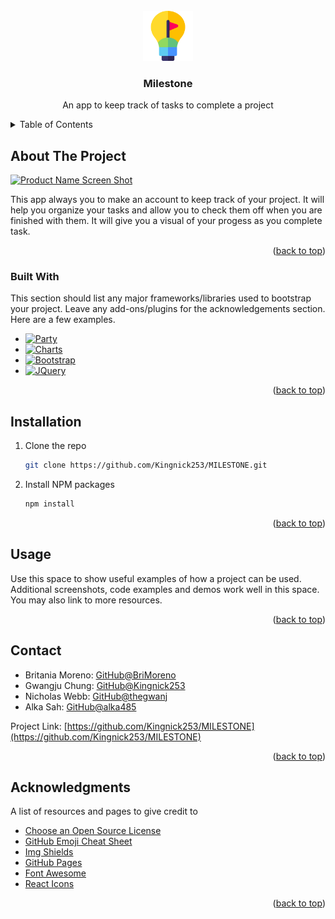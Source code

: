 <!-- PROJECT LOGO -->
<br />
<div align="center">
    <img src="./views/layouts/assets/logo.png" alt="Logo" width="80" height="80">
  </a>

  <h3 align="center">Milestone</h3>

  <p align="center">
    An app to keep track of tasks to complete a project
</div>

<!-- TABLE OF CONTENTS -->
<details>
  <summary>Table of Contents</summary>
  <ol>
    <li>
      <a href="#about-the-project">About The Project</a>
      <ul>
        <li><a href="#built-with">Built With</a></li>
      </ul>
    </li>
    <li>
      <a href="#getting-started">Getting Started</a>
    <ul>
    <li><a href="#installation">Installation</a></li>
    <li><a href="#usage">Usage</a></li>
    <li><a href="#contact">Contact</a></li>
    <li><a href="#acknowledgments">Acknowledgments</a></li>
    </ul>
  </ol>
</details>



<!-- ABOUT THE PROJECT -->
## About The Project

[![Product Name Screen Shot][product-screenshot]](https://example.com)

This app always you to make an account to keep track of your project. It will help you organize your tasks and allow you to check them off when you are finished with them. It will give you a visual of your progess as you complete task.



<p align="right">(<a href="#readme-top">back to top</a>)</p>



### Built With

This section should list any major frameworks/libraries used to bootstrap your project. Leave any add-ons/plugins for the acknowledgements section. Here are a few examples.

* [![Party][Party.js.org]][party-url]
* [![Charts][Chartsjs.org]][Charts-url]
* [![Bootstrap][Bootstrap.com]][Bootstrap-url]
* [![JQuery][JQuery.com]][JQuery-url]

<p align="right">(<a href="#readme-top">back to top</a>)</p>


## Installation

1. Clone the repo
   ```sh
   git clone https://github.com/Kingnick253/MILESTONE.git
   ```
2. Install NPM packages
   ```sh
   npm install
   ```

<p align="right">(<a href="#readme-top">back to top</a>)</p>



<!-- USAGE EXAMPLES -->
## Usage

Use this space to show useful examples of how a project can be used. Additional screenshots, code examples and demos work well in this space. You may also link to more resources.


<p align="right">(<a href="#readme-top">back to top</a>)</p>

<!-- CONTACT -->
## Contact

* Britania Moreno: [GitHub@BriMoreno](https://github.com/BriMoreno)
* Gwangju Chung: [GitHub@Kingnick253](https://github.com/Kingnick253)
* Nicholas Webb: [GitHub@thegwanj](https://github.com/thegwanj)
* Alka Sah: [GitHub@alka485](https://github.com/alka485)

Project Link: [https://github.com/Kingnick253/MILESTONE](https://github.com/Kingnick253/MILESTONE)

<p align="right">(<a href="#readme-top">back to top</a>)</p>



<!-- ACKNOWLEDGMENTS -->
## Acknowledgments

A list of resources and pages to give credit to

* [Choose an Open Source License](https://choosealicense.com)
* [GitHub Emoji Cheat Sheet](https://www.webpagefx.com/tools/emoji-cheat-sheet)
* [Img Shields](https://shields.io)
* [GitHub Pages](https://pages.github.com)
* [Font Awesome](https://fontawesome.com)
* [React Icons](https://react-icons.github.io/react-icons/search)

<p align="right">(<a href="#readme-top">back to top</a>)</p>

<!-- MARKDOWN LINKS & IMAGES -->
[contributors-shield]: https://img.shields.io/github/contributors/othneildrew/Best-README-Template.svg?style=for-the-badge
[contributors-url]: https://github.com/othneildrew/Best-README-Template/graphs/contributors
[forks-shield]: https://img.shields.io/github/forks/othneildrew/Best-README-Template.svg?style=for-the-badge
[forks-url]: https://github.com/othneildrew/Best-README-Template/network/members
[stars-shield]: https://img.shields.io/github/stars/othneildrew/Best-README-Template.svg?style=for-the-badge
[stars-url]: https://github.com/othneildrew/Best-README-Template/stargazers
[issues-shield]: https://img.shields.io/github/issues/othneildrew/Best-README-Template.svg?style=for-the-badge
[issues-url]: https://github.com/othneildrew/Best-README-Template/issues
[license-shield]: https://img.shields.io/github/license/othneildrew/Best-README-Template.svg?style=for-the-badge
[license-url]: https://github.com/othneildrew/Best-README-Template/blob/master/LICENSE.txt
[linkedin-shield]: https://img.shields.io/badge/-LinkedIn-black.svg?style=for-the-badge&logo=linkedin&colorB=555
[linkedin-url]: https://linkedin.com/in/othneildrew
[product-screenshot]: images/screenshot.png

[Chartsjs.org]: https://img.shields.io/badge/NPM-Chartsjs-blue
[charts-url]:https://www.chartjs.org/

[Party.js.org]:https://img.shields.io/badge/NPM-Partyjs-red
[party-url]:https://party.js.org/

[Bootstrap.com]: https://img.shields.io/badge/Bootstrap-563D7C?style=for-the-badge&logo=bootstrap&logoColor=white
[Bootstrap-url]: https://getbootstrap.com
[JQuery.com]: https://img.shields.io/badge/jQuery-0769AD?style=for-the-badge&logo=jquery&logoColor=white
[JQuery-url]: https://jquery.com 